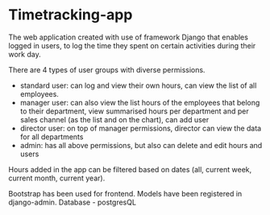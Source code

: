 # Timetracking-app
The web application created with use of framework Django that enables logged in users, to log the time they spent on certain activities during their work day.

There are 4 types of user groups with diverse permissions.
- standard user: can log and view their own hours, can view the list of all employees.
- manager user: can also view the list hours of the employees that belong to their department, view summarised hours per department and per sales channel (as the list and on the chart), can add user
- director user: on top of manager permissions, director can view the data for all departments
- admin: has all above permissions, but also can delete and edit hours and users

Hours added in the app can be filtered based on dates (all, current week, current month, current year).

Bootstrap has been used for frontend.
Models have been registered in django-admin.
Database - postgresQL
